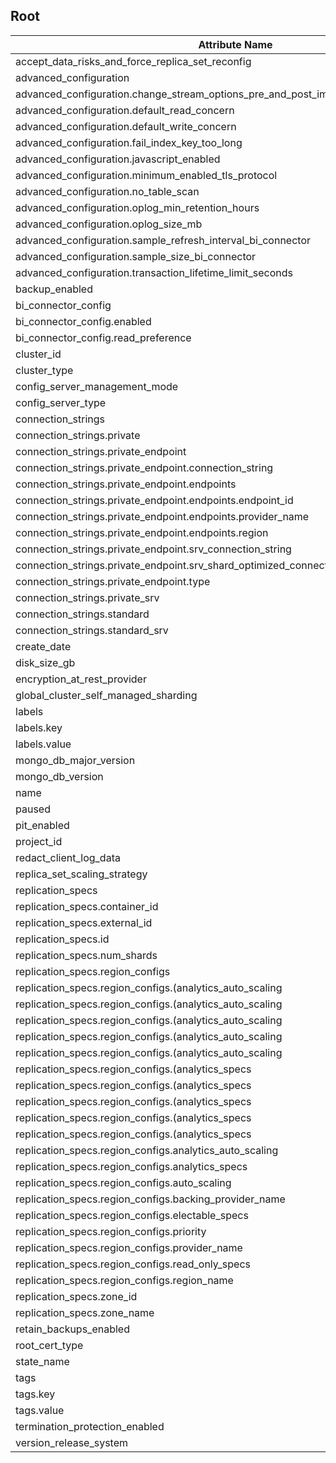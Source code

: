 
## Root

Attribute Name|TPF-Computability
---|---
accept_data_risks_and_force_replica_set_reconfig|optional
advanced_configuration|computed_optional
advanced_configuration.change_stream_options_pre_and_post_images_expire_after_seconds|optional
advanced_configuration.default_read_concern|computed_optional
advanced_configuration.default_write_concern|computed_optional
advanced_configuration.fail_index_key_too_long|computed_optional
advanced_configuration.javascript_enabled|computed_optional
advanced_configuration.minimum_enabled_tls_protocol|computed_optional
advanced_configuration.no_table_scan|computed_optional
advanced_configuration.oplog_min_retention_hours|optional
advanced_configuration.oplog_size_mb|computed_optional
advanced_configuration.sample_refresh_interval_bi_connector|computed_optional
advanced_configuration.sample_size_bi_connector|computed_optional
advanced_configuration.transaction_lifetime_limit_seconds|computed_optional
backup_enabled|computed_optional
bi_connector_config|computed_optional
bi_connector_config.enabled|computed_optional
bi_connector_config.read_preference|computed_optional
cluster_id|computed
cluster_type|required
config_server_management_mode|computed_optional
config_server_type|computed
connection_strings|computed
connection_strings.private|computed
connection_strings.private_endpoint|computed
connection_strings.private_endpoint.connection_string|computed
connection_strings.private_endpoint.endpoints|computed
connection_strings.private_endpoint.endpoints.endpoint_id|computed
connection_strings.private_endpoint.endpoints.provider_name|computed
connection_strings.private_endpoint.endpoints.region|computed
connection_strings.private_endpoint.srv_connection_string|computed
connection_strings.private_endpoint.srv_shard_optimized_connection_string|computed
connection_strings.private_endpoint.type|computed
connection_strings.private_srv|computed
connection_strings.standard|computed
connection_strings.standard_srv|computed
create_date|computed
disk_size_gb|computed_optional
encryption_at_rest_provider|computed_optional
global_cluster_self_managed_sharding|computed_optional
labels|computed_optional
labels.key|required
labels.value|required
mongo_db_major_version|computed_optional
mongo_db_version|computed
name|required
paused|computed_optional
pit_enabled|computed_optional
project_id|required
redact_client_log_data|computed_optional
replica_set_scaling_strategy|computed_optional
replication_specs|required
replication_specs.container_id|computed
replication_specs.external_id|computed
replication_specs.id|computed
replication_specs.num_shards|computed_optional
replication_specs.region_configs|required
replication_specs.region_configs.(analytics_auto_scaling|auto_scaling).compute_enabled|computed_optional
replication_specs.region_configs.(analytics_auto_scaling|auto_scaling).compute_max_instance_size|computed_optional
replication_specs.region_configs.(analytics_auto_scaling|auto_scaling).compute_min_instance_size|computed_optional
replication_specs.region_configs.(analytics_auto_scaling|auto_scaling).compute_scale_down_enabled|computed_optional
replication_specs.region_configs.(analytics_auto_scaling|auto_scaling).disk_gb_enabled|computed_optional
replication_specs.region_configs.(analytics_specs|electable_specs|read_only_specs).disk_iops|computed_optional
replication_specs.region_configs.(analytics_specs|electable_specs|read_only_specs).disk_size_gb|computed_optional
replication_specs.region_configs.(analytics_specs|electable_specs|read_only_specs).ebs_volume_type|computed_optional
replication_specs.region_configs.(analytics_specs|electable_specs|read_only_specs).instance_size|computed_optional
replication_specs.region_configs.(analytics_specs|electable_specs|read_only_specs).node_count|computed_optional
replication_specs.region_configs.analytics_auto_scaling|computed_optional
replication_specs.region_configs.analytics_specs|computed_optional
replication_specs.region_configs.auto_scaling|computed_optional
replication_specs.region_configs.backing_provider_name|optional
replication_specs.region_configs.electable_specs|computed_optional
replication_specs.region_configs.priority|required
replication_specs.region_configs.provider_name|required
replication_specs.region_configs.read_only_specs|computed_optional
replication_specs.region_configs.region_name|required
replication_specs.zone_id|computed
replication_specs.zone_name|computed_optional
retain_backups_enabled|optional
root_cert_type|computed_optional
state_name|computed
tags|computed_optional
tags.key|required
tags.value|required
termination_protection_enabled|computed_optional
version_release_system|computed_optional